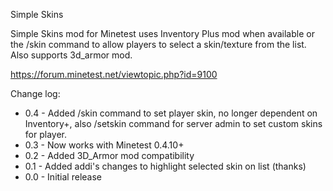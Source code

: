 Simple Skins

Simple Skins mod for Minetest uses Inventory Plus mod when available or the
/skin command to allow players to select a skin/texture from the list.
Also supports 3d_armor mod.

https://forum.minetest.net/viewtopic.php?id=9100

Change log:

- 0.4 - Added /skin command to set player skin, no longer dependent on Inventory+, also /setskin command for server admin to set custom skins for player.
- 0.3 - Now works with Minetest 0.4.10+
- 0.2 - Added 3D_Armor mod compatibility
- 0.1 - Added addi's changes to highlight selected skin on list (thanks)
- 0.0 - Initial release